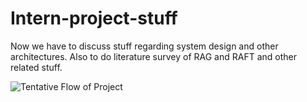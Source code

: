 # Intern-project-stuff
Now we have to discuss stuff regarding system design and other architectures. Also to do literature survey of RAG and RAFT and other related stuff. 


![Tentative Flow of Project](project-flowchart.jpg)  
